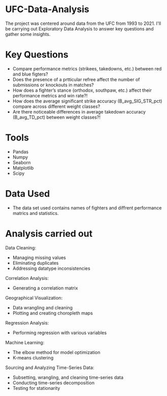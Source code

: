 # UFC-Data-Analysis
The project was centered around data from the UFC from 1993 to 2021. I'll be carrying out Exploratory Data Analysis to answer key questions and gather some insights. 

# Key Questions 
- Compare performance metrics (strikees, takedowns, etc.) between red and blue figters?
- Does the presence of a prtticular refree affect the number of submissions or knockouts in matches?
- How does a fighter’s stance (orthodox, southpaw, etc.) affect their performance metrics and win rate?!
- How does the average significant strike accuracy (B_avg_SIG_STR_pct) compare across different weight classes?
- Are there noticeable differences in average takedown accuracy (B_avg_TD_pct) between weight classes?!

# Tools 
- Pandas 
- Numpy 
- Seaborn 
- Matplotlib
- Scipy

# Data Used
- The data set used contains names of fighters and diffrent performance matrics and statistics.

# Analysis carried out 
Data Cleaning:
- Managing missing values
- Eliminating duplicates
- Addressing datatype inconsistencies

Correlation Analysis:
 - Generating a correlation matrix

Geographical Visualization:
- Data wrangling and cleaning
- Plotting and creating choropleth maps

Regression Analysis:
- Performing regression with various variables

Machine Learning:
- The elbow method for model optimization
- K-means clustering

Sourcing and Analyzing Time-Series Data:
- Subsetting, wrangling, and cleaning time-series data
- Conducting time-series decomposition
- Testing for stationarity
  
